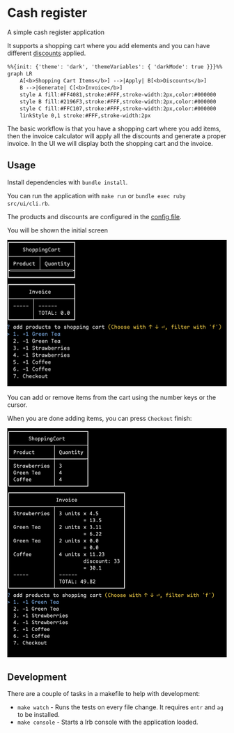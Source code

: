 # Cash register

A simple cash register application

It supports a shopping cart where you add elements and you can have different [discounts](src/models/discounts/) applied.


```mermaid
%%{init: {'theme': 'dark', 'themeVariables': { 'darkMode': true }}}%%
graph LR
    A[<b>Shopping Cart Items</b>] -->|Apply| B[<b>Discounts</b>]
    B -->|Generate| C[<b>Invoice</b>]
    style A fill:#FF4081,stroke:#FFF,stroke-width:2px,color:#000000
    style B fill:#2196F3,stroke:#FFF,stroke-width:2px,color:#000000
    style C fill:#FFC107,stroke:#FFF,stroke-width:2px,color:#000000
    linkStyle 0,1 stroke:#FFF,stroke-width:2px
```

The basic workflow is that you have a shopping cart where you add items, then the invoice calculator will apply all the discounts and generate a proper invoice. In the UI we will display both the shopping cart and the invoice.

## Usage

Install dependencies with `bundle install`.

You can run the application with `make run` or `bundle exec ruby src/ui/cli.rb`.

The products and discounts are configured in the [config file](src/configuration.yml).

You will be shown the initial screen

![Initial screen](docs/initialscreen.png)

You can add or remove items from the cart using the number keys or the cursor.

When you are done adding items, you can press `Checkout` finish:

![A screen with some elements added](docs/finalscreen.png)

## Development

There are a couple of tasks in a makefile to help with development:

- `make watch` - Runs the tests on every file change. It requires `entr` and `ag` to be installed.
- `make console` - Starts a Irb console with the application loaded.

